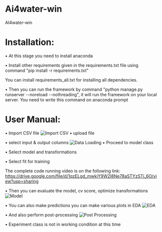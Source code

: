 # Ai4water-win
AI4water-win
# Installation:
•	At this stage you need to install anaconda

•	Install other requirements given in the requirements.txt file using command "pip install -r requirements.txt"

You can install requirements_all.txt for installing all dependencies.

•	Then you can run the framework by command "python manage.py runserver --noreload --nothreading", it will run the framework on your local server. You need to write this command on anaconda prompt
# User Manual: 
•	Import CSV file
![Import CSV](https://github.com/FazilaRubab/Ai4water_win/assets/51526391/88741b2c-9e14-4c40-a58c-724cb7d78ab6)
•	upload file 

•	select input & output columns 
![Data Loading](https://github.com/FazilaRubab/Ai4water_win/assets/51526391/042ddc77-3c5f-45d5-b53e-f84ce2a9fe92)
•	Proceed to model class

•	Select model and transformations

•	Select fit for training 

The complete code running video is on the following link: https://drive.google.com/file/d/1qzELgd_mwkjY9W2l8Ne78aSTYzSTj_6O/view?usp=sharing

•	Then you can evaluate the model, cv score, optimize transformations
![Model](https://github.com/FazilaRubab/Ai4water_win/assets/51526391/c4e7fa3e-4a4a-4cf7-9314-29ef50d8613c)

•	You can also make predictions you can make various plots in EDA 
![EDA](https://github.com/FazilaRubab/Ai4water_win/assets/51526391/237c8dd4-5800-49c8-8735-5df38a67b6cc)

•	And also perform post-processing
![Post Processing](https://github.com/FazilaRubab/Ai4water_win/assets/51526391/03258eea-8a21-49d5-acbd-628843ab6d96)

•	Experiment class is not in working condition at this time

